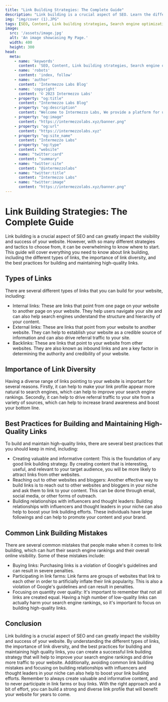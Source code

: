 ```yaml
---
title: "Link Building Strategies: The Complete Guide"
description: "Link building is a crucial aspect of SEO. Learn the different strategies and techniques for building high-quality links to boost your search engine rankings and drive more traffic to your website."
img: "img/cover (1).JPG"
tags: [SEO, Content, Link building strategies, Search engine optimization]
image:
  src: '/assets/image.jpg'
  alt: 'An image showcasing My Page.'
  width: 400
  height: 300
head:
  meta:
    - name: 'keywords'
      content: 'SEO, Content, Link building strategies, Search engine optimization Intermezzo Blog'
    - name: 'robots'
      content: 'index, follow'
    - name: 'author'
      content: 'Intermezzo Labs Blog'
    - name: 'copyright'
      content: '© 2023 Intermezzo Labs'
    - property: "og:title"
      content: "Intermezzo Labs Blog"
    - property: "og:description"
      content: "Welcome to Intermezzo Labs, We provide a platform for users to create, manage and trade digital assets. These platforms can be used for a variety of purposes, such as gaming, collectibles, and e-commerce. Intermezzo Labs is for anyone who wants to leverage blockchain technology."
    - property: "og:image"
      content: "https://intermezzolabs.xyz/banner.png"
    - property: "og:url"
      content: "https://intermezzolabs.xyz"
    - property: "og:site_name"
      content: "Intermezzo Labs"
    - property: "og:type"
      content: "website"
    - name: "twitter:card"
      content: "summary"
    - name: "twitter:site"
      content: "@intermezzolabs"
    - name: "twitter:title"
      content: "Intermezzo Labs"
    - name: "twitter:image"
      content: "https://intermezzolabs.xyz/banner.png"
---
```


# Link Building Strategies: The Complete Guide

Link building is a crucial aspect of SEO and can greatly impact the visibility and success of your website. However, with so many different strategies and tactics to choose from, it can be overwhelming to know where to start. This guide will cover everything you need to know about link building, including the different types of links, the importance of link diversity, and the best practices for building and maintaining high-quality links.

## Types of Links

There are several different types of links that you can build for your website, including:

- Internal links: These are links that point from one page on your website to another page on your website. They help users navigate your site and can also help search engines understand the structure and hierarchy of your content.
- External links: These are links that point from your website to another website. They can help to establish your website as a credible source of information and can also drive referral traffic to your site.
- Backlinks: These are links that point to your website from other websites. They are also known as inbound links and are a key factor in determining the authority and credibility of your website.

## Importance of Link Diversity

Having a diverse range of links pointing to your website is important for several reasons. Firstly, it can help to make your link profile appear more natural to search engines, which can help to improve your search engine rankings. Secondly, it can help to drive referral traffic to your site from a variety of sources, which can help to increase brand awareness and boost your bottom line.

## Best Practices for Building and Maintaining High-Quality Links

To build and maintain high-quality links, there are several best practices that you should keep in mind, including:

- Creating valuable and informative content: This is the foundation of any good link building strategy. By creating content that is interesting, useful, and relevant to your target audience, you will be more likely to attract links from other websites.
- Reaching out to other websites and bloggers: Another effective way to build links is to reach out to other websites and bloggers in your niche and ask them to link to your content. This can be done through email, social media, or other forms of outreach.
- Building relationships with influencers and thought leaders: Building relationships with influencers and thought leaders in your niche can also help to boost your link building efforts. These individuals have large followings and can help to promote your content and your brand.

## Common Link Building Mistakes

There are several common mistakes that people make when it comes to link building, which can hurt their search engine rankings and their overall online visibility. Some of these mistakes include:

- Buying links: Purchasing links is a violation of Google's guidelines and can result in severe penalties.
- Participating in link farms: Link farms are groups of websites that link to each other in order to artificially inflate their link popularity. This is also a violation of Google's guidelines and can result in penalties.
- Focusing on quantity over quality: It's important to remember that not all links are created equal. Having a high number of low-quality links can actually harm your search engine rankings, so it's important to focus on building high-quality links.

## Conclusion

Link building is a crucial aspect of SEO and can greatly impact the visibility and success of your website. By understanding the different types of links, the importance of link diversity, and the best practices for building and maintaining high quality links, you can create a successful link building strategy that will help to improve your search engine rankings and drive more traffic to your website. Additionally, avoiding common link building mistakes and focusing on building relationships with influencers and thought leaders in your niche can also help to boost your link building efforts. Remember to always create valuable and informative content, and to never participate in link farms or buy links. With the right approach and a bit of effort, you can build a strong and diverse link profile that will benefit your website for years to come.